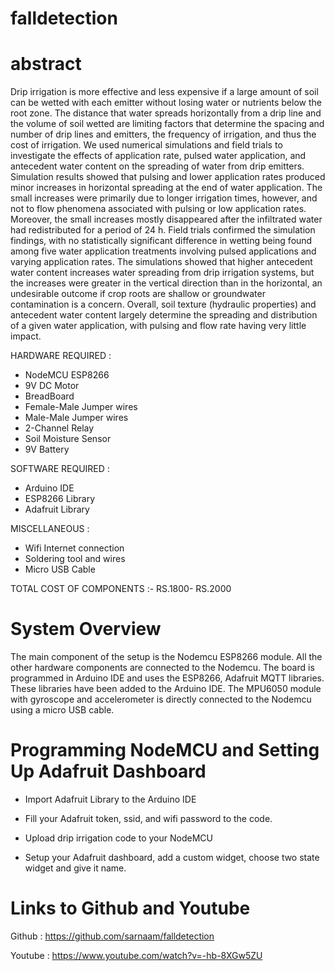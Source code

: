 # falldetection
# abstract
Drip irrigation is more effective and less expensive if a large amount of soil can be wetted with each emitter without losing water or nutrients below the root zone. The distance that water spreads horizontally from a drip line and the volume of soil wetted are limiting factors that determine the spacing and number of drip lines and emitters, the frequency of irrigation, and thus the cost of irrigation. We used numerical simulations and field trials to investigate the effects of application rate, pulsed water application, and antecedent water content on the spreading of water from drip emitters. Simulation results showed that pulsing and lower application rates produced minor increases in horizontal spreading at the end of water application. The small increases were primarily due to longer irrigation times, however, and not to flow phenomena associated with pulsing or low application rates. Moreover, the small increases mostly disappeared after the infiltrated water had redistributed for a period of 24 h. Field trials confirmed the simulation findings, with no statistically significant difference in wetting being found among five water application treatments involving pulsed applications and varying application rates. The simulations showed that higher antecedent water content increases water spreading from drip irrigation systems, but the increases were greater in the vertical direction than in the horizontal, an undesirable outcome if crop roots are shallow or groundwater contamination is a concern. Overall, soil texture (hydraulic properties) and antecedent water content largely determine the spreading and distribution of a given water application, with pulsing and flow rate having very little impact.

HARDWARE REQUIRED :
* NodeMCU ESP8266
* 9V DC Motor
* BreadBoard
* Female-Male Jumper wires
* Male-Male Jumper wires
* 2-Channel Relay
* Soil Moisture Sensor
* 9V Battery

SOFTWARE REQUIRED :
* Arduino IDE
* ESP8266 Library
* Adafruit Library

MISCELLANEOUS :
* Wifi Internet connection
* Soldering tool and wires
* Micro USB Cable

TOTAL COST OF COMPONENTS :- RS.1800- RS.2000

# System Overview
The main component of the setup is the Nodemcu ESP8266 module. All the other hardware components are connected to the Nodemcu. The board is programmed in Arduino IDE and uses the ESP8266, Adafruit MQTT libraries. These libraries have been added to the Arduino IDE. The MPU6050 module with gyroscope and accelerometer is directly connected to the Nodemcu using a micro USB cable. 

# Programming NodeMCU and Setting Up Adafruit Dashboard
* Import Adafruit Library to the Arduino IDE
* Fill your Adafruit token, ssid, and wifi password to the code.
* Upload drip irrigation code to your NodeMCU

* Setup your Adafruit dashboard, add a custom widget, choose two state widget and give it name.


# Links to Github and Youtube

Github : https://github.com/sarnaam/falldetection

Youtube : https://www.youtube.com/watch?v=-hb-8XGw5ZU
